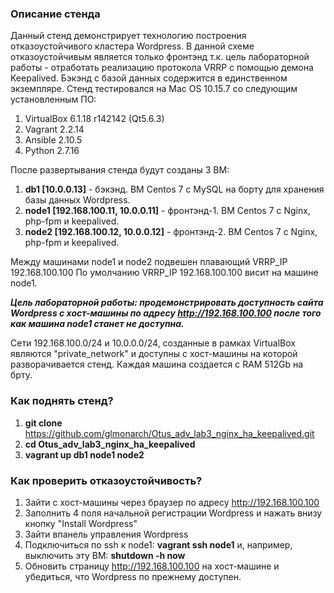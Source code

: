### Описание стенда

Данный стенд демонстрирует технологию построения отказоустойчивого кластера Wordpress. В данной схеме отказоустойчивым является только фронтэнд т.к. цель лабораторной работы - отработать реализацию протокола VRRP с помощью демона Keepalived. Бэкэнд с базой данных содержится в единственном экземпляре. Стенд тестировался на Mac OS 10.15.7 со следующим установленным ПО:

1. VirtualBox 6.1.18 r142142 (Qt5.6.3)
2. Vagrant 2.2.14
3. Ansible 2.10.5
4. Python 2.7.16

После развертывания стенда будут созданы 3 ВМ:

1. **db1 [10.0.0.13]** - бэкэнд. ВМ Centos 7 с MySQL на борту для хранения базы данных Wordpress.
2. **node1 [192.168.100.11, 10.0.0.11]** - фронтэнд-1. ВМ Centos 7 с Nginx, php-fpm и keepalived. 
3. **node2 [192.168.100.12, 10.0.0.12]** - фронтэнд-2. ВМ Centos 7 с Nginx, php-fpm и keepalived.

Между машинами node1 и node2 подвешен плавающий VRRP_IP 192.168.100.100 По умолчанию VRRP_IP 192.168.100.100 висит на машине node1.

***Цель лабораторной работы: продемонстрировать доступность сайта Wordpress с хост-машины по адресу http://192.168.100.100 после того как машина node1 станет не доступна.***


Сети 192.168.100.0/24 и 10.0.0.0/24, созданные в рамках VirtualBox являются "private_network" и доступны с хост-машины на которой разворачивается стенд. Каждая машина создается с RAM 512Gb на брту.

### Как поднять стенд?

1. **git clone** https://github.com/glmonarch/Otus_adv_lab3_nginx_ha_keepalived.git
2. **cd Otus_adv_lab3_nginx_ha_keepalived**
3. **vagrant up db1 node1 node2**

### Как проверить отказоустойчивость?
1. Зайти с хост-машины через браузер по адресу http://192.168.100.100
2. Заполнить 4 поля начальной регистрации Wordpress и нажать внизу кнопку "Install Wordpress"
3. Зайти впанель управления Wordpress
4. Подключиться по ssh к node1: **vagrant ssh node1** и, например, выключить эту ВМ: **shutdown -h now**
5. Обновить страницу http://192.168.100.100 на хост-машине и убедиться, что Wordpress по прежнему доступен.   


